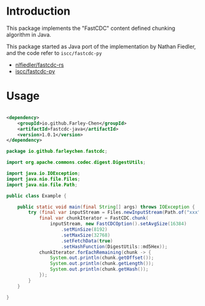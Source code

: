 # Introduction

This package implements the "FastCDC" content defined chunking algorithm in Java.

This package started as Java port of the implementation by Nathan Fiedler, and the code refer to `iscc/fastcdc-py`

- [nlfiedler/fastcdc-rs](https://github.com/nlfiedler/fastcdc-rs)
- [iscc/fastcdc-py](https://github.com/iscc/fastcdc-py)

# Usage

```xml

<dependency>
    <groupId>io.github.Farley-Chen</groupId>
    <artifactId>fastcdc-java</artifactId>
    <version>1.0.1</version>
</dependency>
```

```java
package io.github.farleychen.fastcdc;

import org.apache.commons.codec.digest.DigestUtils;

import java.io.IOException;
import java.nio.file.Files;
import java.nio.file.Path;

public class Example {

    public static void main(final String[] args) throws IOException {
        try (final var inputStream = Files.newInputStream(Path.of("xxx"))) {
            final var chunkIterator = FastCDC.chunk(
                inputStream, new FastCDCOption().setAvgSize(16384)
                    .setMinSize(8192)
                    .setMaxSize(32768)
                    .setFetchData(true)
                    .setHashFunction(DigestUtils::md5Hex));
            chunkIterator.forEachRemaining(chunk -> {
                System.out.println(chunk.getOffset());
                System.out.println(chunk.getLength());
                System.out.println(chunk.getHash());
            });
        }
    }

}
```
